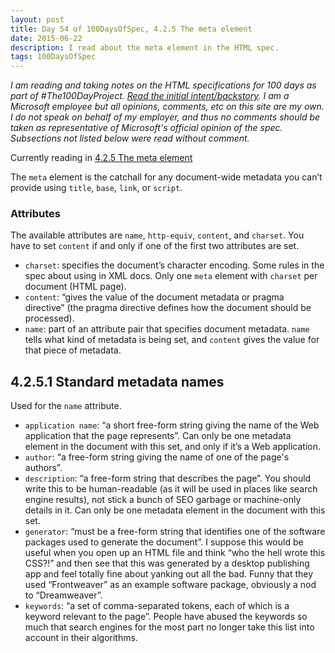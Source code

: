```yaml
---
layout: post
title: Day 54 of 100DaysOfSpec, 4.2.5 The meta element
date: 2015-06-22
description: I read about the meta element in the HTML spec.
tags: 100DaysOfSpec
---
```


*I am reading and taking notes on the HTML specifications for 100 days as part of #The100DayProject. [Read the initial intent/backstory](http://melanie-richards.com/blog/100-day-project). I am a Microsoft employee but all opinions, comments, etc on this site are my own. I do not speak on behalf of my employer, and thus no comments should be taken as representative of Microsoft's official opinion of the spec. Subsections not listed below were read without comment.*

Currently reading in [4.2.5 The meta element](http://www.w3.org/TR/html5/document-metadata.html#the-meta-element)

The `meta` element is the catchall for any document-wide metadata you can’t provide using `title`, `base`, `link`, or `script`.

### Attributes

The available attributes are `name`, `http-equiv`, `content`, and `charset`. You have to set `content` if and only if one of the first two attributes are set.

* `charset`: specifies the document’s character encoding. Some rules in the spec about using in XML docs. Only one `meta` element with `charset` per document (HTML page).
* `content`: “gives the value of the document metadata or pragma directive” (the pragma directive defines how the document should be processed).
* `name`: part of an attribute pair that specifies document metadata. `name` tells what kind of metadata is being set, and `content` gives the value for that piece of metadata.

## 4.2.5.1 Standard metadata names

Used for the `name` attribute.

* `application name`: “a short free-form string giving the name of the Web application that the page represents”. Can only be one metadata element in the document with this set, and only if it’s a Web application.
* `author`: “a free-form string giving the name of one of the page's authors”.
* `description`: “a free-form string that describes the page”. You should write this to be human-readable (as it will be used in places like search engine results), not stick a bunch of SEO garbage or machine-only details in it. Can only be one metadata element in the document with this set.
* `generator`: “must be a free-form string that identifies one of the software packages used to generate the document”. I suppose this would be useful when you open up an HTML file and think “who the hell wrote this CSS?!” and then see that this was generated by a desktop publishing app and feel totally fine about yanking out all the bad. Funny that they used “Frontweaver” as an example software package, obviously a nod to “Dreamweaver”.
* `keywords`: “a set of comma-separated tokens, each of which is a keyword relevant to the page”. People have abused the keywords so much that search engines for the most part no longer take this list into account in their algorithms.